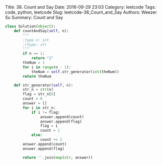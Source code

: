 Title: 38. Count and Say 
Date: 2016-09-29 23:03
Category: leetcode
Tags: code, python, leetcode
Slug: leetcode-38_Count_and_Say 
Authors: Weezer Su
Summary: Count and Say


```python
class Solution(object):
    def countAndSay(self, n):
        """
        :type n: int
        :rtype: str
        """
        if n == 1:
            return "1"
        theNum = 1
        for i in range(n - 1):
            theNum = self.str_generator(int(theNum))
        return theNum

    def str_generator(self, n):
        str_n = str(n)
        flag = str_n[0]
        count = 0
        answer = []
        for i in str_n:
            if i != flag:
                answer.append(count)
                answer.append(flag)
                flag = i
                count = 1
            else:
                count += 1
        answer.append(count)
        answer.append(flag)

        return ''.join(map(str, answer))
```

